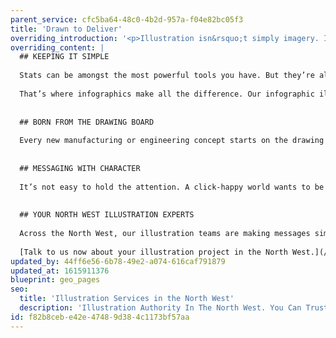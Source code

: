 ```yaml
---
parent_service: cfc5ba64-48c0-4b2d-957a-f04e82bc05f3
title: 'Drawn to Deliver'
overriding_introduction: '<p>Illustration isn&rsquo;t simply imagery. It&rsquo;s not there to break up text, fill space or simply look great in print or on screen. Think!Creative&rsquo;s North West illustration services do far more: informing, enlightening and engaging and ensuring that, when there&rsquo;s a simpler, better, visual way of explaining an idea or process, we find it.</p>'
overriding_content: |
  ## KEEPING IT SIMPLE
  
  Stats can be amongst the most powerful tools you have. But they’re also easy to lose. Squeezed into a long narrative, it’s easy for even the most powerful information to lose its impact.
  
  That’s where infographics make all the difference. Our infographic illustrators constantly find new ways to bring data to life in a way you just can’t ignore. Find out more about our infographic illustration services in the North West.
  
  
  ## BORN FROM THE DRAWING BOARD
  
  Every new manufacturing or engineering concept starts on the drawing board. For our North West illustrators, the challenge isn’t usually to help you finalise the design, but it is to help you take what’s on your drawing board and make it mean something to your clients or customers. From instruction manuals to assembly instructions to marketing materials, when you need deep technical illustration skills, talk to us.
  
  
  ## MESSAGING WITH CHARACTER
  
  It’s not easy to hold the attention. A click-happy world wants to be engaged and, unless readers can find a reason to stay, they’ll quickly move on. That’s where our North West character illustration services make the difference. Unlike any other form of illustration, characters do more to engage, to build empathy and rapport, and to show a human side to your business. For internal and external communications, talk to our North West character illustrators.
  
  
  ## YOUR NORTH WEST ILLUSTRATION EXPERTS
  
  Across the North West, our illustration teams are making messages simpler, campaigns more engaging, and information easier to digest. They are doing it for small businesses. And they are doing it for some of the largest, most technically advanced organisations on earth.
  
  [Talk to us now about your illustration project in the North West.](/contact)
updated_by: 44ff6e56-6b78-49e2-a074-616caf791879
updated_at: 1615911376
blueprint: geo_pages
seo:
  title: 'Illustration Services in the North West'
  description: 'Illustration Authority In The North West. You Can Trust That Think!Creative’s North West Illustration Experts Will Help Visualise Any Message. Call us on 01253 297900.'
id: f82b8ceb-e42e-4748-9d38-4c1173bf57aa
---
```

